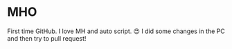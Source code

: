 MHO
===
First time GitHub. I love MH and auto script. :heart_eyes:
I did some changes in the PC and then try to pull request!